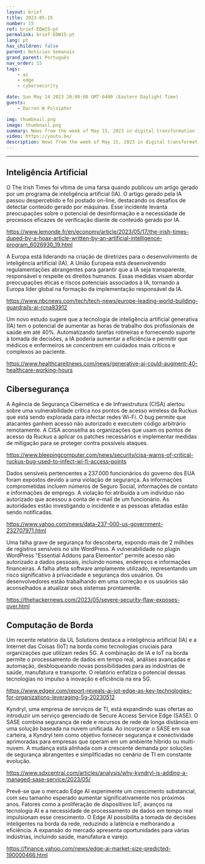 ```yaml
---
layout: brief
title: 2023-05-15
number: 15
ref: brief-EDW15-pt
permalink: brief-EDW15-pt
lang: pt
has_children: false
parent: Notícias Semanais
grand_parent: Português
nav_order: 15
tags:
    - ai
    - edge
    - cybersecurity

date: Sun May 14 2023 20:00:00 GMT-0400 (Eastern Daylight Time)
guests:
    - Darren W Pulsipher

img: thumbnail.png
image: thumbnail.png
summary: News from the week of May 15, 2023 in digital transformation including stories from Edge Computing, Cybersecurity, and Artificial Intelligence.
video: https://youtu.be/
description: News from the week of May 15, 2023 in digital transformation including stories from Edge Computing, Cybersecurity, and Artificial Intelligence.
---
```






---

## Inteligência Artificial

O The Irish Times foi vítima de uma farsa quando publicou um artigo gerado por um programa de inteligência artificial (IA). O artigo gerado pela IA passou despercebido e foi postado on-line, destacando os desafios de detectar conteúdo gerado por máquinas. Esse incidente levanta preocupações sobre o potencial de desinformação e a necessidade de processos eficazes de verificação diante de conteúdo gerado por IA.

[https://www.lemonde.fr/en/economy/article/2023/05/17/the-irish-times-duped-by-a-hoax-article-written-by-an-artificial-intelligence-program_6026930_19.html](https://www.lemonde.fr/en/economy/article/2023/05/17/the-irish-times-duped-by-a-hoax-article-written-by-an-artificial-intelligence-program_6026930_19.html)

A Europa está liderando na criação de diretrizes para o desenvolvimento de inteligência artificial (IA). A União Europeia está desenvolvendo regulamentações abrangentes para garantir que a IA seja transparente, responsável e respeite os direitos humanos. Essas medidas visam abordar preocupações éticas e riscos potenciais associados à IA, tornando a Europa líder global na formação da implementação responsável da IA.

[https://www.nbcnews.com/tech/tech-news/europe-leading-world-building-guardrails-ai-rcna83912](https://www.nbcnews.com/tech/tech-news/europe-leading-world-building-guardrails-ai-rcna83912)

Um novo estudo sugere que a tecnologia de inteligência artificial generativa (IA) tem o potencial de aumentar as horas de trabalho dos profissionais de saúde em até 40%. Automatizando tarefas rotineiras e fornecendo suporte à tomada de decisões, a IA poderia aumentar a eficiência e permitir que médicos e enfermeiros se concentrem em cuidados mais críticos e complexos ao paciente.

[https://www.healthcareitnews.com/news/generative-ai-could-augment-40-healthcare-working-hours](https://www.healthcareitnews.com/news/generative-ai-could-augment-40-healthcare-working-hours)

## Cibersegurança

A Agência de Segurança Cibernética e de Infraestrutura (CISA) alertou sobre uma vulnerabilidade crítica nos pontos de acesso wireless da Ruckus que está sendo explorada para infectar redes Wi-Fi. O bug permite que atacantes ganhem acesso não autorizado e executem código arbitrário remotamente. A CISA aconselha as organizações que usam os pontos de acesso da Ruckus a aplicar os patches necessários e implementar medidas de mitigação para se proteger contra possíveis ataques.

[https://www.bleepingcomputer.com/news/security/cisa-warns-of-critical-ruckus-bug-used-to-infect-wi-fi-access-points](https://www.bleepingcomputer.com/news/security/cisa-warns-of-critical-ruckus-bug-used-to-infect-wi-fi-access-points)

Dados sensíveis pertencentes a 237.000 funcionários do governo dos EUA foram expostos devido a uma violação de segurança. As informações comprometidas incluem números de Seguro Social, informações de contato e informações de emprego. A violação foi atribuída a um indivíduo não autorizado que acessou a conta de e-mail de um funcionário. As autoridades estão investigando o incidente e as pessoas afetadas estão sendo notificadas.

[https://www.yahoo.com/news/data-237-000-us-government-232707971.html](https://www.yahoo.com/news/data-237-000-us-government-232707971.html)

Uma falha grave de segurança foi descoberta, expondo mais de 2 milhões de registros sensíveis no site WordPress. A vulnerabilidade no plugin WordPress "Essential Addons para Elementor" permite acesso não autorizado a dados pessoais, incluindo nomes, endereços e informações financeiras. A falha afeta software amplamente utilizado, representando um risco significativo à privacidade e segurança dos usuários. Os desenvolvedores estão trabalhando em uma correção e os usuários são aconselhados a atualizar seus sistemas prontamente.

[https://thehackernews.com/2023/05/severe-security-flaw-exposes-over.html](https://thehackernews.com/2023/05/severe-security-flaw-exposes-over.html)

## Computação de Borda

Um recente relatório da UL Solutions destaca a inteligência artificial (IA) e a Internet das Coisas (IoT) na borda como tecnologias cruciais para organizações que utilizam redes 5G. A combinação de IA e IoT na borda permite o processamento de dados em tempo real, análises avançadas e automação, desbloqueando novas possibilidades para as indústrias de saúde, manufatura e transporte. O relatório enfatiza o potencial dessas tecnologias no impulso à inovação e eficiência na era 5G.

[https://www.edgeir.com/report-reveals-ai-iot-edge-as-key-technologies-for-organizations-leveraging-5g-20230512](https://www.edgeir.com/report-reveals-ai-iot-edge-as-key-technologies-for-organizations-leveraging-5g-20230512)

Kyndryl, uma empresa de serviços de TI, está expandindo suas ofertas ao introduzir um serviço gerenciado de Secure Access Service Edge (SASE). O SASE combina segurança de rede e recursos de rede de longa distância em uma solução baseada na nuvem unificada. Ao incorporar o SASE em sua carteira, a Kyndryl tem como objetivo fornecer segurança e conectividade aprimoradas para empresas que operam em um ambiente híbrido ou multi-nuvem. A mudança está alinhada com a crescente demanda por soluções de segurança abrangentes e simplificadas no cenário de TI em constante evolução.

[https://www.sdxcentral.com/articles/analysis/why-kyndryl-is-adding-a-managed-sase-service/2023/05/](https://www.sdxcentral.com/articles/analysis/why-kyndryl-is-adding-a-managed-sase-service/2023/05/)

Prevê-se que o mercado Edge AI experimente um crescimento substancial, com seu tamanho esperado aumentar significativamente nos próximos anos. Fatores como a proliferação de dispositivos IoT, avanços na tecnologia AI e a necessidade de processamento de dados em tempo real impulsionam esse crescimento. O Edge AI possibilita a tomada de decisões inteligentes na borda da rede, reduzindo a latência e melhorando a eficiência. A expansão do mercado apresenta oportunidades para várias indústrias, incluindo saúde, manufatura e varejo.

[https://finance.yahoo.com/news/edge-ai-market-size-predicted-190000466.html](https://finance.yahoo.com/news/edge-ai-market-size-predicted-190000466.html)


